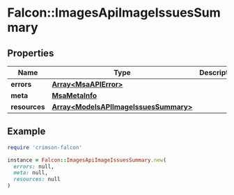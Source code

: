 # Falcon::ImagesApiImageIssuesSummary

## Properties

| Name | Type | Description | Notes |
| ---- | ---- | ----------- | ----- |
| **errors** | [**Array&lt;MsaAPIError&gt;**](MsaAPIError.md) |  | [optional] |
| **meta** | [**MsaMetaInfo**](MsaMetaInfo.md) |  |  |
| **resources** | [**Array&lt;ModelsAPIImageIssuesSummary&gt;**](ModelsAPIImageIssuesSummary.md) |  |  |

## Example

```ruby
require 'crimson-falcon'

instance = Falcon::ImagesApiImageIssuesSummary.new(
  errors: null,
  meta: null,
  resources: null
)
```

